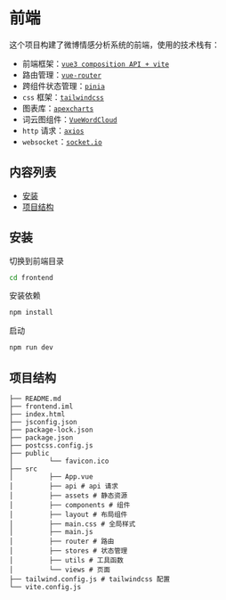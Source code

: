 # 前端

这个项目构建了微博情感分析系统的前端，使用的技术栈有：
- 前端框架：[`vue3 composition API + vite`](https://v3.cn.vuejs.org/guide/introduction.html)
- 路由管理：[`vue-router`](https://next.router.vuejs.org/)
- 跨组件状态管理：[`pinia`](https://pinia.vuejs.org/)
- `css` 框架：[`tailwindcss`](https://tailwindcss.com/)
- 图表库：[`apexcharts`](https://github.com/apexcharts/apexcharts.js)
- 词云图组件：[`VueWordCloud`](https://github.com/SeregPie/VueWordCloud)
- `http` 请求：[`axios`](https://axios-http.com/)
- `websocket`：[`socket.io`](https://socket.io/)

## 内容列表
- [安装](#安装)
- [项目结构](#项目结构)

## 安装
切换到前端目录
```sh
cd frontend
```

安装依赖
```sh
npm install
```

启动
```sh
npm run dev
```

## 项目结构
```
├── README.md
├── frontend.iml
├── index.html
├── jsconfig.json
├── package-lock.json
├── package.json
├── postcss.config.js
├── public
│         └── favicon.ico
├── src
│         ├── App.vue
│         ├── api # api 请求
│         ├── assets # 静态资源
│         ├── components # 组件
│         ├── layout # 布局组件
│         ├── main.css # 全局样式
│         ├── main.js
│         ├── router # 路由
│         ├── stores # 状态管理
│         ├── utils # 工具函数
│         └── views # 页面
├── tailwind.config.js # tailwindcss 配置
└── vite.config.js
```